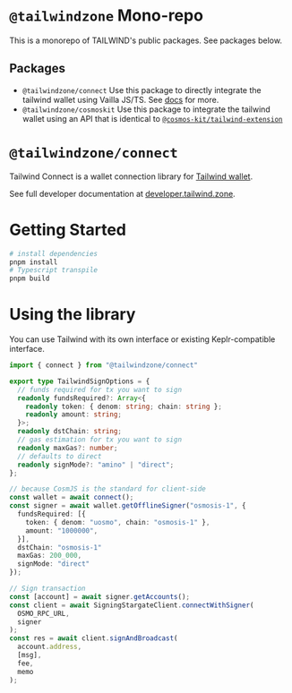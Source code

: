# `@tailwindzone` Mono-repo

This is a monorepo of TAILWIND's public packages. See packages below.

## Packages

- `@tailwindzone/connect` Use this package to directly integrate the tailwind wallet using Vailla JS/TS. See [docs](https://developer.tailwind.zone/vanilla) for more.
- `@tailwindzone/cosmoskit` Use this package to integrate the tailwind wallet using an API that is identical to [`@cosmos-kit/tailwind-extension`](https://www.npmjs.com/package/@cosmos-kit/tailwind-extension)


# `@tailwindzone/connect`
Tailwind Connect is a wallet connection library for 
[Tailwind wallet](https://tailwind.zone/). 

See full developer documentation at [developer.tailwind.zone](https://developer.tailwind.zone/introduction#integrate-in-under-5-minutes).


# Getting Started
```bash
# install dependencies
pnpm install
# Typescript transpile 
pnpm build
```

# Using the library
You can use Tailwind with its own interface or existing Keplr-compatible interface.

```typescript
import { connect } from "@tailwindzone/connect"

export type TailwindSignOptions = {
  // funds required for tx you want to sign
  readonly fundsRequired?: Array<{
    readonly token: { denom: string; chain: string };
    readonly amount: string;
  }>;
  readonly dstChain: string;
  // gas estimation for tx you want to sign
  readonly maxGas?: number;
  // defaults to direct
  readonly signMode?: "amino" | "direct";
};

// because CosmJS is the standard for client-side
const wallet = await connect();
const signer = await wallet.getOfflineSigner("osmosis-1", {
  fundsRequired: [{
    token: { denom: "uosmo", chain: "osmosis-1" },
    amount: "1000000",
  }],
  dstChain: "osmosis-1"
  maxGas: 200_000,
  signMode: "direct"
});

// Sign transaction
const [account] = await signer.getAccounts();
const client = await SigningStargateClient.connectWithSigner(
  OSMO_RPC_URL,
  signer
);
const res = await client.signAndBroadcast(
  account.address,
  [msg],
  fee,
  memo
);
```
